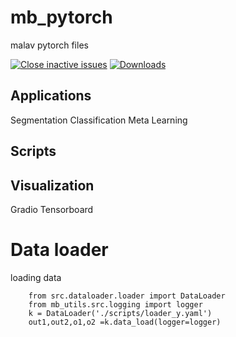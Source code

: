 # mb_pytorch
malav pytorch files 



[![Close inactive issues](https://github.com/bigmb/mb_pytorch/actions/workflows/stale.yml/badge.svg)](https://github.com/bigmb/mb_pytorch/actions/workflows/stale.yml)
[![Downloads](https://static.pepy.tech/personalized-badge/mb-pytorch?period=total&units=international_system&left_color=black&right_color=blue&left_text=Downloads)](https://pepy.tech/project/mb-pytorch)

## Applications
Segmentation
Classification 
Meta Learning

## Scripts


## Visualization
Gradio
Tensorboard 

# Data loader
loading data 
```
    from src.dataloader.loader import DataLoader
    from mb_utils.src.logging import logger
    k = DataLoader('./scripts/loader_y.yaml')
    out1,out2,o1,o2 =k.data_load(logger=logger)
```
